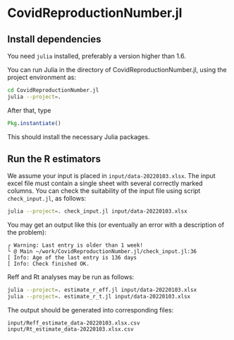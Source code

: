# CovidReproductionNumber.jl

## Install dependencies

You need `julia` installed, preferably a version higher than 1.6.

You can run Julia in the directory of CovidReproductionNumber.jl, using the project environment as:

```sh
cd CovidReproductionNumber.jl
julia --project=.
```

After that, type
```julia
Pkg.instantiate()
```

This should install the necessary Julia packages.

## Run the R estimators

We assume your input is placed in `input/data-20220103.xlsx`. The input excel
file must contain a single sheet with several correctly marked columns. You can
check the suitability of the input file using script `check_input.jl`, as
follows:

```sh
julia --project=. check_input.jl input/data-20220103.xlsx
```

You may get an output like this (or eventually an error with a description of the problem):

```
┌ Warning: Last entry is older than 1 week!
└ @ Main ~/work/CovidReproductionNumber.jl/check_input.jl:36
[ Info: Age of the last entry is 136 days
[ Info: Check finished OK.
```

Reff and Rt analyses may be run as follows:

```sh
julia --project=. estimate_r_eff.jl input/data-20220103.xlsx
julia --project=. estimate_r_t.jl input/data-20220103.xlsx
```

The output should be generated into corresponding files:
```
input/Reff_estimate_data-20220103.xlsx.csv
input/Rt_estimate_data-20220103.xlsx.csv
```
